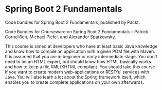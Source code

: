 # Spring Boot 2 Fundamentals
Code bundles for Spring Boot 2 Fundamentals, published by Packt.

Code Bundles for Courseware on Spring Boot 2 Fundamentals – Patrick Cornelißen, Michael Piefel, and Alexander Sparkowsky. 

This course is aimed at developers who have at least basic Java knowledge and know how to compile an application with a given POM file with Maven. It is assumed that you are in beginner or early intermediate stage. You don’t need to be an HTML expert, but should know how HTML basically works and how to keep a file XML/XHTML compliant. You should take this course if you want to create modern web-applications or RESTful services with Java. You will also learn a lot about the Spring framework itself, which enables you to create complete applications on your own afterwards.

